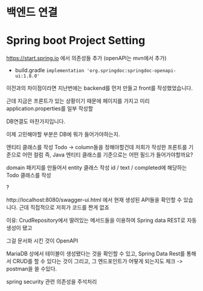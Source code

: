 # 백엔드 연결
# Spring boot Project Setting
https://start.spring.io
에서 의존성들 추가 (openAPI는 mvn에서 추가)
- build.gradle 
`implementation 'org.springdoc:springdoc-openapi-ui:1.8.0'`

이전과의 차이점이라면 지난번에는 backend를 먼저 만들고 front를 작성했었습니다.

근데 지금은 프론트가 있는 상황이기 때문에 페이지를 가지고 미리 application.properties를 일부 작성할

DB연결도 마찬가지입니다.

이제 고민해야할 부분은 DB에 뭐가 들어가야하는지.

엔티티 클래스를 작성
Todo -> column들을 정해야할건데 저희가 작성한 프론트를 기준으로 어떤 컬럼 즉, Java 엔티티 클래스를 기준으로는 어떤 필드가 들어가야할까요?

domain 패키지를 만들어서 entity 클래스 작성
id / text / completed에 해당하는 Todo 클래스를 작성

?

http://localhost:8080/swagger-ui.html
에서 현재 생성된 API들을 확인할 수 있습니다.
근데 직접적으로 저희가 코드를 짠게 없죠

이유: CrudRepository에서 딸려있는 메서드들을 이용하여 
Spring data REST로 자동생성이 됐고

그걸 문서화 시킨 것이 OpenAPI

MariaDB 상에서 테이블이 생성됐다는 것을 확인할 수 있고,
Spring Data Rest를 통해서
CRUD를 할 수 있다는 것이 그리고, 그 엔드포인트가 어떻게 되는지도 체크 -> postman을 쓸 수있다.

spring security 관련 의존성을 주석처리
